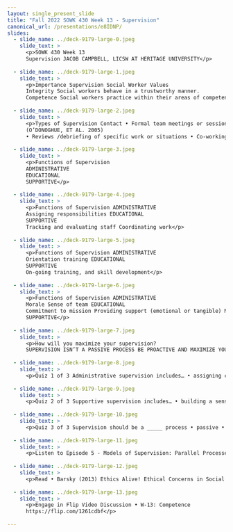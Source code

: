 ```yaml
---
layout: single_present_slide
title: "Fall 2022 SOWK 430 Week 13 - Supervision"
canonical_url: /presentations/e8IDNP/
slides:
  - slide_name: ../deck-9179-large-0.jpeg
    slide_text: >
      <p>SOWK 430 Week 13
      Supervision JACOB CAMPBELL, LICSW AT HERITAGE UNIVERSITY</p>
      
  - slide_name: ../deck-9179-large-1.jpeg
    slide_text: >
      <p>Importance Supervision Social Worker Values
      Integrity Social workers behave in a trustworthy manner.
      Competence Social workers practice within their areas of competence and develop and enhance their professional expertise.</p>
      
  - slide_name: ../deck-9179-large-2.jpeg
    slide_text: >
      <p>Types of Supervision Contact • Formal team meetings or sessions • Formal group meetings or sessions • Individual meetings or sessions • Case consultation • Checking-in concerning work plans and activity
      (O’DONOGHUE, ET AL. 2005)
      • Reviews /debriefing of specific work or situations • Co-working • Observation • Other</p>
      
  - slide_name: ../deck-9179-large-3.jpeg
    slide_text: >
      <p>Functions of Supervision
      ADMINISTRATIVE
      EDUCATIONAL
      SUPPORTIVE</p>
      
  - slide_name: ../deck-9179-large-4.jpeg
    slide_text: >
      <p>Functions of Supervision ADMINISTRATIVE
      Assigning responsibilities EDUCATIONAL
      SUPPORTIVE
      Tracking and evaluating staff Coordinating work</p>
      
  - slide_name: ../deck-9179-large-5.jpeg
    slide_text: >
      <p>Functions of Supervision ADMINISTRATIVE
      Orientation training EDUCATIONAL
      SUPPORTIVE
      On-going training, and skill development</p>
      
  - slide_name: ../deck-9179-large-6.jpeg
    slide_text: >
      <p>Functions of Supervision ADMINISTRATIVE
      Morale Sense of team EDUCATIONAL
      Commitment to mission Providing support (emotional or tangible) Mediating conflict and frustration
      SUPPORTIVE</p>
      
  - slide_name: ../deck-9179-large-7.jpeg
    slide_text: >
      <p>How will you maximize your supervision?
      SUPERVISION ISN’T A PASSIVE PROCESS BE PROACTIVE AND MAXIMIZE YOUR EXPERIENCE BE OPEN TO CONSTRUCTIVE FEEDBACK</p>
      
  - slide_name: ../deck-9179-large-8.jpeg
    slide_text: >
      <p>Quiz 1 of 3 Administrative supervision includes… • assigning cases and other work • building morale • on-going training</p>
      
  - slide_name: ../deck-9179-large-9.jpeg
    slide_text: >
      <p>Quiz 2 of 3 Supportive supervision includes… • building a sense of team • orientation training • ensuring case notes are complete</p>
      
  - slide_name: ../deck-9179-large-10.jpeg
    slide_text: >
      <p>Quiz 3 of 3 Supervision should be a _____ process • passive • proactive • confrontational process.</p>
      
  - slide_name: ../deck-9179-large-11.jpeg
    slide_text: >
      <p>Listen to Episode 5 - Models of Supervision: Parallel Processes and Honest Relationships</p>
      
  - slide_name: ../deck-9179-large-12.jpeg
    slide_text: >
      <p>Read • Barsky (2013) Ethics Alive! Ethical Concerns in Social Work Field Supervision. • Ketner et al. (2017) The Meaning and Value of Supervision in Social Work Field Education</p>
      
  - slide_name: ../deck-9179-large-13.jpeg
    slide_text: >
      <p>Engage in Flip Video Discussion • W-13: Competence
      https://flip.com/1261cdbf</p>
      
---
```

